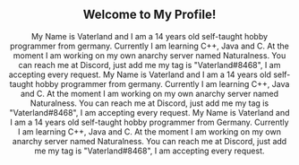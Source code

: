 <p align="center">
<h2 align="center">Welcome to My Profile!</h2>
<p align="center">My Name is Vaterland and I am a 14 years old self-taught hobby programmer from germany. Currently I am learning C++, Java and C. At the moment I am working on my own anarchy server named Naturalness. You can reach me at Discord, just add me my tag is "Vaterland#8468", I am accepting every request.
My Name is Vaterland and I am a 14 years old self-taught hobby programmer from germany. Currently I am learning C++, Java and C. At the moment I am working on my own anarchy server named Naturalness. You can reach me at Discord, just add me my tag is "Vaterland#8468", I am accepting every request.
My Name is Vaterland and I am a 14 years old self-taught hobby programmer from Germany. Currently I am learning C++, Java and C. At the moment I am working on my own anarchy server named Naturalness. You can reach me at Discord, just add me my tag is "Vaterland#8468", I am accepting every request.</p>
</p>

